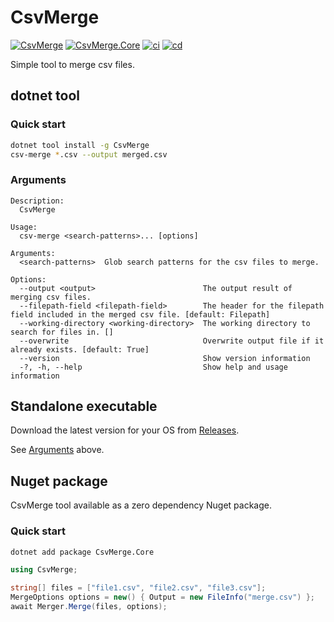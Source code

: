 # CsvMerge

[![CsvMerge](https://img.shields.io/nuget/v/CsvMerge?logo=nuget&label=CsvMerge)](https://www.nuget.org/packages/CsvMerge)
[![CsvMerge.Core](https://img.shields.io/nuget/v/CsvMerge.Core?logo=nuget&label=CsvMerge.Core)](https://www.nuget.org/packages/CsvMerge.Core)
[![ci](https://github.com/miles-till/csv-merge/actions/workflows/build.yml/badge.svg?branch=main)](https://github.com/miles-till/csv-merge/actions/workflows/build.yml)
[![cd](https://github.com/miles-till/csv-merge/actions/workflows/publish.yml/badge.svg)](https://github.com/miles-till/csv-merge/actions/workflows/publish.yml)

Simple tool to merge csv files.

## dotnet tool

### Quick start

```sh
dotnet tool install -g CsvMerge
csv-merge *.csv --output merged.csv
```

### Arguments

```
Description:
  CsvMerge

Usage:
  csv-merge <search-patterns>... [options]

Arguments:
  <search-patterns>  Glob search patterns for the csv files to merge.

Options:
  --output <output>                        The output result of merging csv files.
  --filepath-field <filepath-field>        The header for the filepath field included in the merged csv file. [default: Filepath]
  --working-directory <working-directory>  The working directory to search for files in. []
  --overwrite                              Overwrite output file if it already exists. [default: True]
  --version                                Show version information
  -?, -h, --help                           Show help and usage information
```

## Standalone executable

Download the latest version for your OS from [Releases](https://github.com/miles-till/csv-merge/releases).

See [Arguments](#arguments) above.

## Nuget package

CsvMerge tool available as a zero dependency Nuget package.

### Quick start

```sh
dotnet add package CsvMerge.Core
```

```C#
using CsvMerge;

string[] files = ["file1.csv", "file2.csv", "file3.csv"];
MergeOptions options = new() { Output = new FileInfo("merge.csv") };
await Merger.Merge(files, options);
```
